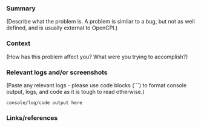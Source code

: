 ### Summary
(Describe what the problem is. A problem is similar to a bug, but not as well
defined, and is usually external to OpenCPI.)


### Context
(How has this problem affect you? What were you trying to accomplish?)


### Relevant logs and/or screenshots
(Paste any relevant logs - please use code blocks (```) to format console output,
logs, and code as it is tough to read otherwise.)
```
console/log/code output here
```


### Links/references


